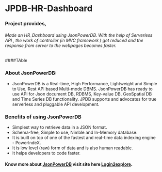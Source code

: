 # JPDB-HR-Dashboard
 
 ### Project provides,  

###### Made an HR_Dashboard using JsonPowerDB. With the help of Serverless API , the work of controller (in MVC framework ) get reduced and the response from server to the webpages becomes faster.
####TAble

### About JsonPowerDB:

- JsonPowerDB is a Real-time, High Performance, Lightweight and Simple to Use, Rest API based Multi-mode DBMS. JsonPowerDB has ready to use API for Json document DB, RDBMS, Key-value DB, GeoSpatial DB and Time Series DB functionality. JPDB supports and advocates for true serverless and pluggable API development.

### Benefits of using JsonPowerDB

- Simplest way to retrieve data in a JSON format.
- Schema-free, Simple to use, Nimble and In-Memory database.
- It is built on top of one of the fastest and real-time data indexing engine - PowerIndeX.
- It is low level (raw) form of data and is also human readable.
- It helps developers to code faster. 

#### Know more about [JsonPowerDB](http://login2explore.com/jpdb/docs.html) visit site here [Login2explore](https://login2explore.com/).
